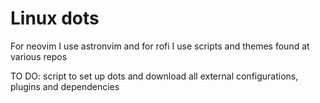 # Linux dots

For neovim I use astronvim and for rofi I use scripts and themes found at various repos

TO DO: script to set up dots and download all external configurations, plugins and dependencies
